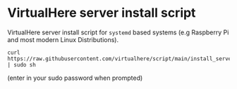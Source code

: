 # VirtualHere server install script

VirtualHere server install script for `systemd` based systems (e.g Raspberry
Pi and most modern Linux Distributions).

    curl https://raw.githubusercontent.com/virtualhere/script/main/install_server | sudo sh

(enter in your sudo password when prompted)
